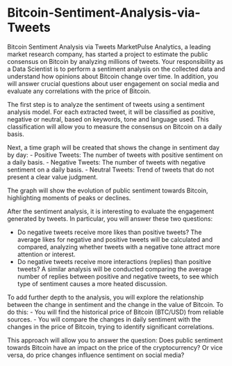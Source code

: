 # Bitcoin-Sentiment-Analysis-via-Tweets

Bitcoin Sentiment Analysis via Tweets
MarketPulse Analytics, a leading market research company, has started a project to estimate the public consensus on Bitcoin by analyzing millions of tweets. Your responsibility as a Data Scientist is to perform a sentiment analysis on the collected data and understand how opinions about Bitcoin change over time. In addition, you will answer crucial questions about user engagement on social media and evaluate any correlations with the price of Bitcoin.

The first step is to analyze the sentiment of tweets using a sentiment analysis model. For each extracted tweet, it will be classified as positive, negative or neutral, based on keywords, tone and language used. This classification will allow you to measure the consensus on Bitcoin on a daily basis.

Next, a time graph will be created that shows the change in sentiment day by day: - Positive Tweets: The number of tweets with positive sentiment on a daily basis. - Negative Tweets: The number of tweets with negative sentiment on a daily basis. - Neutral Tweets: Trend of tweets that do not present a clear value judgment.

The graph will show the evolution of public sentiment towards Bitcoin, highlighting moments of peaks or declines.

After the sentiment analysis, it is interesting to evaluate the engagement generated by tweets. In particular, you will answer these two questions: 
- Do negative tweets receive more likes than positive tweets? The average likes for negative and positive tweets will be calculated and compared, analyzing whether tweets with a negative tone attract more attention or interest.
- Do negative tweets receive more interactions (replies) than positive tweets? A similar analysis will be conducted comparing the average number of replies between positive and negative tweets, to see which type of sentiment causes a more heated discussion.

To add further depth to the analysis, you will explore the relationship between the change in sentiment and the change in the value of Bitcoin. To do this: - You will find the historical price of Bitcoin (BTC/USD) from reliable sources. - You will compare the changes in daily sentiment with the changes in the price of Bitcoin, trying to identify significant correlations.

This approach will allow you to answer the question: Does public sentiment towards Bitcoin have an impact on the price of the cryptocurrency? Or vice versa, do price changes influence sentiment on social media?
